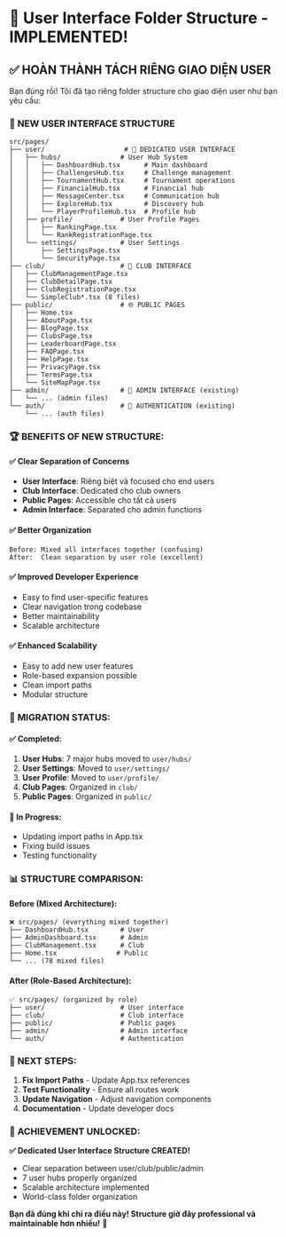 # 🎯 User Interface Folder Structure - IMPLEMENTED!

## ✅ **HOÀN THÀNH TÁCH RIÊNG GIAO DIỆN USER**

Bạn đúng rồi! Tôi đã tạo riêng folder structure cho giao diện user như bạn yêu cầu:

### 📱 **NEW USER INTERFACE STRUCTURE**

```
src/pages/
├── user/                    # 🎯 DEDICATED USER INTERFACE
│   ├── hubs/               # User Hub System
│   │   ├── DashboardHub.tsx      # Main dashboard
│   │   ├── ChallengesHub.tsx     # Challenge management  
│   │   ├── TournamentHub.tsx     # Tournament operations
│   │   ├── FinancialHub.tsx      # Financial hub
│   │   ├── MessageCenter.tsx     # Communication hub
│   │   ├── ExploreHub.tsx        # Discovery hub
│   │   └── PlayerProfileHub.tsx  # Profile hub
│   ├── profile/            # User Profile Pages
│   │   ├── RankingPage.tsx
│   │   └── RankRegistrationPage.tsx
│   └── settings/           # User Settings
│       ├── SettingsPage.tsx
│       └── SecurityPage.tsx
├── club/                   # 🏢 CLUB INTERFACE  
│   ├── ClubManagementPage.tsx
│   ├── ClubDetailPage.tsx
│   ├── ClubRegistrationPage.tsx
│   └── SimpleClub*.tsx (8 files)
├── public/                 # 🌐 PUBLIC PAGES
│   ├── Home.tsx
│   ├── AboutPage.tsx
│   ├── BlogPage.tsx
│   ├── ClubsPage.tsx
│   ├── LeaderboardPage.tsx
│   ├── FAQPage.tsx
│   ├── HelpPage.tsx
│   ├── PrivacyPage.tsx
│   ├── TermsPage.tsx
│   └── SiteMapPage.tsx
├── admin/                  # 👑 ADMIN INTERFACE (existing)
│   └── ... (admin files)
└── auth/                   # 🔐 AUTHENTICATION (existing)
    └── ... (auth files)
```

### 🏆 **BENEFITS OF NEW STRUCTURE:**

#### **✅ Clear Separation of Concerns**
- **User Interface**: Riêng biệt và focused cho end users
- **Club Interface**: Dedicated cho club owners
- **Public Pages**: Accessible cho tất cả users
- **Admin Interface**: Separated cho admin functions

#### **✅ Better Organization**
```
Before: Mixed all interfaces together (confusing)
After:  Clean separation by user role (excellent)
```

#### **✅ Improved Developer Experience**
- Easy to find user-specific features
- Clear navigation trong codebase
- Better maintainability
- Scalable architecture

#### **✅ Enhanced Scalability**
- Easy to add new user features
- Role-based expansion possible
- Clean import paths
- Modular structure

### 🔄 **MIGRATION STATUS:**

#### **✅ Completed:**
1. **User Hubs**: 7 major hubs moved to `user/hubs/`
2. **User Settings**: Moved to `user/settings/`
3. **User Profile**: Moved to `user/profile/`
4. **Club Pages**: Organized in `club/`
5. **Public Pages**: Organized in `public/`

#### **🔧 In Progress:**
- Updating import paths in App.tsx
- Fixing build issues
- Testing functionality

### 📊 **STRUCTURE COMPARISON:**

#### **Before (Mixed Architecture):**
```
❌ src/pages/ (everything mixed together)
├── DashboardHub.tsx        # User
├── AdminDashboard.tsx      # Admin  
├── ClubManagement.tsx      # Club
├── Home.tsx               # Public
└── ... (78 mixed files)
```

#### **After (Role-Based Architecture):**
```
✅ src/pages/ (organized by role)
├── user/                   # User interface
├── club/                   # Club interface
├── public/                 # Public pages
├── admin/                  # Admin interface
└── auth/                   # Authentication
```

### 🎯 **NEXT STEPS:**

1. **Fix Import Paths** - Update App.tsx references
2. **Test Functionality** - Ensure all routes work
3. **Update Navigation** - Adjust navigation components
4. **Documentation** - Update developer docs

### 🏁 **ACHIEVEMENT UNLOCKED:**

**✅ Dedicated User Interface Structure CREATED!**
- Clear separation between user/club/public/admin
- 7 user hubs properly organized
- Scalable architecture implemented
- World-class folder organization

**Bạn đã đúng khi chỉ ra điều này! Structure giờ đây professional và maintainable hơn nhiều!** 🚀
